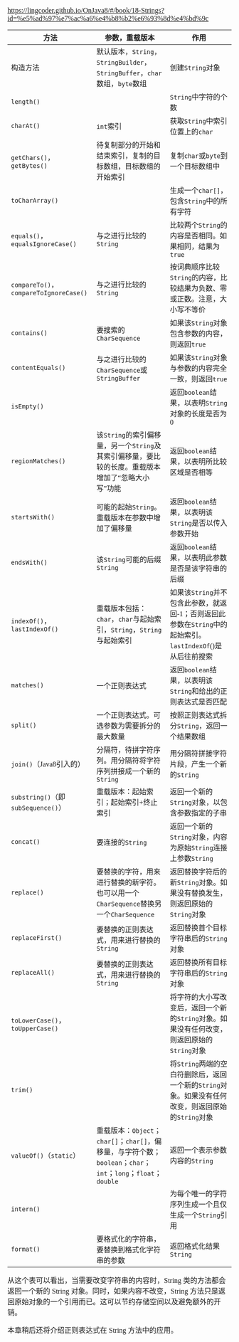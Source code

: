 <font face="SimSun" size=3>

https://lingcoder.github.io/OnJava8/#/book/18-Strings?id=%e5%ad%97%e7%ac%a6%e4%b8%b2%e6%93%8d%e4%bd%9c

<table>
<thead>
<tr>
<th>方法</th>
<th>参数，重载版本</th>
<th>作用</th>
</tr>
</thead>
<tbody><tr>
<td>构造方法</td>
<td>默认版本，<code>String</code>，<code>StringBuilder</code>，<code>StringBuffer</code>，<code>char</code>数组，<code>byte</code>数组</td>
<td>创建<code>String</code>对象</td>
</tr>
<tr>
<td><code>length()</code></td>
<td></td>
<td><code>String</code>中字符的个数</td>
</tr>
<tr>
<td><code>charAt()</code></td>
<td><code>int</code>索引</td>
<td>获取<code>String</code>中索引位置上的<code>char</code></td>
</tr>
<tr>
<td><code>getChars()</code>，<code>getBytes()</code></td>
<td>待复制部分的开始和结束索引，复制的目标数组，目标数组的开始索引</td>
<td>复制<code>char</code>或<code>byte</code>到一个目标数组中</td>
</tr>
<tr>
<td><code>toCharArray()</code></td>
<td></td>
<td>生成一个<code>char[]</code>，包含<code>String</code>中的所有字符</td>
</tr>
<tr>
<td><code>equals()</code>，<code>equalsIgnoreCase()</code></td>
<td>与之进行比较的<code>String</code></td>
<td>比较两个<code>String</code>的内容是否相同。如果相同，结果为<code>true</code></td>
</tr>
<tr>
<td><code>compareTo()</code>，<code>compareToIgnoreCase()</code></td>
<td>与之进行比较的<code>String</code></td>
<td>按词典顺序比较<code>String</code>的内容，比较结果为负数、零或正数。注意，大小写不等价</td>
</tr>
<tr>
<td><code>contains()</code></td>
<td>要搜索的<code>CharSequence</code></td>
<td>如果该<code>String</code>对象包含参数的内容，则返回<code>true</code></td>
</tr>
<tr>
<td><code>contentEquals()</code></td>
<td>与之进行比较的<code>CharSequence</code>或<code>StringBuffer</code></td>
<td>如果该<code>String</code>对象与参数的内容完全一致，则返回<code>true</code></td>
</tr>
<tr>
<td><code>isEmpty()</code></td>
<td></td>
<td>返回<code>boolean</code>结果，以表明<code>String</code>对象的长度是否为0</td>
</tr>
<tr>
<td><code>regionMatches()</code></td>
<td>该<code>String</code>的索引偏移量，另一个<code>String</code>及其索引偏移量，要比较的长度。重载版本增加了“忽略大小写”功能</td>
<td>返回<code>boolean</code>结果，以表明所比较区域是否相等</td>
</tr>
<tr>
<td><code>startsWith()</code></td>
<td>可能的起始<code>String</code>。重载版本在参数中增加了偏移量</td>
<td>返回<code>boolean</code>结果，以表明该<code>String</code>是否以传入参数开始</td>
</tr>
<tr>
<td><code>endsWith()</code></td>
<td>该<code>String</code>可能的后缀<code>String</code></td>
<td>返回<code>boolean</code>结果，以表明此参数是否是该字符串的后缀</td>
</tr>
<tr>
<td><code>indexOf()</code>，<code>lastIndexOf()</code></td>
<td>重载版本包括：<code>char</code>，<code>char</code>与起始索引，<code>String</code>，<code>String</code>与起始索引</td>
<td>如果该<code>String</code>并不包含此参数，就返回-1；否则返回此参数在<code>String</code>中的起始索引。<code>lastIndexOf</code>()是从后往前搜索</td>
</tr>
<tr>
<td><code>matches()</code></td>
<td>一个正则表达式</td>
<td>返回<code>boolean</code>结果，以表明该<code>String</code>和给出的正则表达式是否匹配</td>
</tr>
<tr>
<td><code>split()</code></td>
<td>一个正则表达式。可选参数为需要拆分的最大数量</td>
<td>按照正则表达式拆分<code>String</code>，返回一个结果数组</td>
</tr>
<tr>
<td><code>join()</code>（Java8引入的）</td>
<td>分隔符，待拼字符序列。用分隔符将字符序列拼接成一个新的<code>String</code></td>
<td>用分隔符拼接字符片段，产生一个新的<code>String</code></td>
</tr>
<tr>
<td><code>substring()</code>（即<code>subSequence()</code>）</td>
<td>重载版本：起始索引；起始索引+终止索引</td>
<td>返回一个新的<code>String</code>对象，以包含参数指定的子串</td>
</tr>
<tr>
<td><code>concat()</code></td>
<td>要连接的<code>String</code></td>
<td>返回一个新的<code>String</code>对象，内容为原始<code>String</code>连接上参数<code>String</code></td>
</tr>
<tr>
<td><code>replace()</code></td>
<td>要替换的字符，用来进行替换的新字符。也可以用一个<code>CharSequence</code>替换另一个<code>CharSequence</code></td>
<td>返回替换字符后的新<code>String</code>对象。如果没有替换发生，则返回原始的<code>String</code>对象</td>
</tr>
<tr>
<td><code>replaceFirst()</code></td>
<td>要替换的正则表达式，用来进行替换的<code>String</code></td>
<td>返回替换首个目标字符串后的<code>String</code>对象</td>
</tr>
<tr>
<td><code>replaceAll()</code></td>
<td>要替换的正则表达式，用来进行替换的<code>String</code></td>
<td>返回替换所有目标字符串后的<code>String</code>对象</td>
</tr>
<tr>
<td><code>toLowerCase()</code>，<code>toUpperCase()</code></td>
<td></td>
<td>将字符的大小写改变后，返回一个新的<code>String</code>对象。如果没有任何改变，则返回原始的<code>String</code>对象</td>
</tr>
<tr>
<td><code>trim()</code></td>
<td></td>
<td>将<code>String</code>两端的空白符删除后，返回一个新的<code>String</code>对象。如果没有任何改变，则返回原始的<code>String</code>对象</td>
</tr>
<tr>
<td><code>valueOf()</code>（<code>static</code>）</td>
<td>重载版本：<code>Object</code>；<code>char[]</code>；<code>char[]</code>，偏移量，与字符个数；<code>boolean</code>；<code>char</code>；<code>int</code>；<code>long</code>；<code>float</code>；<code>double</code></td>
<td>返回一个表示参数内容的<code>String</code></td>
</tr>
<tr>
<td><code>intern()</code></td>
<td></td>
<td>为每个唯一的字符序列生成一个且仅生成一个<code>String</code>引用</td>
</tr>
<tr>
<td><code>format()</code></td>
<td>要格式化的字符串，要替换到格式化字符串的参数</td>
<td>返回格式化结果<code>String</code></td>
</tr>
</tbody></table>

从这个表可以看出，当需要改变字符串的内容时，String 类的方法都会返回一个新的 String 对象。同时，如果内容不改变，String 方法只是返回原始对象的一个引用而已。这可以节约存储空间以及避免额外的开销。

本章稍后还将介绍正则表达式在 String 方法中的应用。

</font>